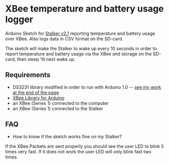 # XBee temperature and battery usage logger

Arduino Sketch for [Stalker v2.1](http://www.seeedstudio.com/depot/seeeduino-stalker-v2-p-727.html?cPath=80) reporting temperature and battery usage over XBee.
Also logs data in CSV format on the SD-card.

The sketch will make the Stalker to wake up every 10 seconds in order to report temperature and battery usage via the XBee and storage on the SD-card, then sleep 'til next wake up.


## Requirements

* DS3231 library modified in order to run with Arduino 1.0 -- [see my work at the end of the page](http://localhost:4000/blog/2012/03/12/a-few-stalker-v2-dot-1-glitches-that-can-easily-be-solved/)
* [XBee Library for Arduino](http://code.google.com/p/xbee-arduino/)
* an XBee (Series 1) connected to the computer
* an XBee (Series 1) connected to the Stalker


## FAQ

* How to know if the sketch works fine on my Stalker?

If the XBee Packets are sent properly you should see the user LED to blink 5 times very fast. If it does not work the user LED will only blink fast two times.
